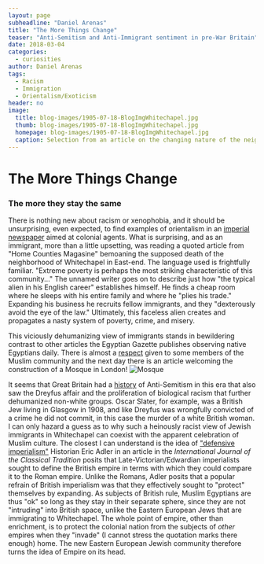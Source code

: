 ```yaml
---
layout: page
subheadline: "Daniel Arenas"
title: "The More Things Change"
teaser: "Anti-Semitism and Anti-Immigrant sentiment in pre-War Britain"
date: 2018-03-04
categories:
  - curiosities
author: Daniel Arenas
tags:
  - Racism
  - Immigration
  - Orientalism/Exoticism
header: no
image:
  title: blog-images/1905-07-18-BlogImgWhitechapel.jpg
  thumb: blog-images/1905-07-18-BlogImgWhitechapel.jpg
  homepage: blog-images/1905-07-18-BlogImgWhitechapel.jpg
  caption: Selection from an article on the changing nature of the neighborhood of Whitechapel
---
```

# The More Things Change
### The more they stay the same

There is nothing new about racism or xenophobia, and it should be unsurprising, even expected, to find examples of orientalism in an [imperial newspaper](https://dig-eg-gaz.github.io/curiosities/British-Imperialism/) aimed at colonial agents. What is surprising, and as an immigrant, more than a little upsetting, was reading a quoted article from "Home Counties Magasine" bemoaning the supposed death of the neighborhood of Whitechapel in East-end. The language used is frightfully familiar. "Extreme poverty is perhaps the most striking characteristic of this community..." The unnamed writer goes on to describe just how "the typical alien in his English career" establishes himself. He finds a cheap room where he sleeps with his entire family and where he "plies his trade." Expanding his business he recruits fellow immigrants, and they "dexterously avoid the eye of the law." Ultimately, this faceless alien creates and propagates a nasty system of poverty, crime, and misery.

This viciously dehumanizing view of immigrants stands in bewildering contrast to other articles the Egyptian Gazette publishes observing native Egyptians daily. There is almost a [respect](https://dig-eg-gaz.github.io/curiosities/abduh/) given to some members of the Muslim community and the next day there is an article welcoming the construction of a Mosque in London!
![Mosque](1905-07-19-BlogImgMosque)

It seems that Great Britain had a [history](https://www.jstor.org/stable/24427043?Search=yes&resultItemClick=true&searchText=edwardian&searchText=racism&searchUri=%2Faction%2FdoBasicSearch%3Facc%3Don%26amp%3Bwc%3Don%26amp%3BQuery%3Dedwardian%2Bracism%26amp%3Bfc%3Doff%26amp%3Bgroup%3Dnone&refreqid=search%3A755db30b4d0fb767b2f49b3c6b757e39&seq=1#page_scan_tab_contents) of Anti-Semitism in this era that also saw the Dreyfus affair and the proliferation of biological racism that further dehumanized non-white groups. Oscar Slater, for example, was a British Jew living in Glasgow in 1908, and like Dreyfus was wrongfully convicted of a crime he did not commit, in this case the murder of a white British woman. I can only hazard a guess as to why such a heinously racist view of Jewish immigrants in Whitechapel can coexist with the apparent celebration of Muslim culture. The closest I can understand is the idea of ["defensive imperialism"](https://www.jstor.org/stable/25691223?Search=yes&resultItemClick=true&searchText=edwardian&searchText=racism&searchUri=%2Faction%2FdoBasicSearch%3Facc%3Don%26amp%3Bwc%3Don%26amp%3BQuery%3Dedwardian%2Bracism%26amp%3Bfc%3Doff%26amp%3Bgroup%3Dnone&refreqid=search%3A755db30b4d0fb767b2f49b3c6b757e39&seq=5#page_scan_tab_contents) Historian Eric Adler in an article in the _International Journal of the Classical Tradition_ posits that Late-Victorian/Edwardian imperialists sought to define the British empire in terms with which they could compare it to the Roman empire. Unlike the Romans, Adler posits that a popular refrain of British imperialism was that they effectively sought to "protect" themselves by expanding. As subjects of British rule, Muslim Egyptians are thus "ok" so long as they stay in their separate sphere, since they are not "intruding" into British space, unlike the Eastern European Jews that are immigrating to Whitechapel. The whole point of empire, other than enrichment, is to protect the colonial nation from the subjects of _other_ empires when they "invade" (I cannot stress the quotation marks there enough) home. The new Eastern European Jewish community therefore turns the idea of Empire on its head.

